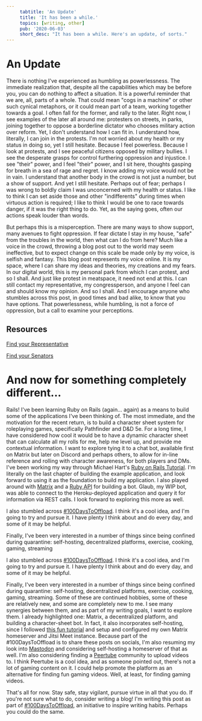 ```yaml
---
     tabtitle: 'An Update'
     title: 'It has been a while.'
     topics: [writing, other]
     pub: '2020-06-03'
     short_desc: "It has been a while. Here's an update, of sorts."
---
```


# An Update

There is nothing I've experienced as humbling as powerlessness. The immediate
realization that, despite all the capabilities which may be before you, you can
do nothing to affect a situation. It is a powerful reminder that we are, all,
parts of a whole. That could mean "cogs in a machine" or other such cynical
metaphors, or it could mean part of a team, working together towards a goal. I
often fall for the former, and rally to the later. Right now, I see examples of
the later all around me: protesters on streets, in parks, joining together to
oppose a borderline dictator who chooses military action over reform. Yet, I
don't understand how I can fit in. I understand how, literally, I can join in
the protests. I'm not worried about my health or my status in doing so, yet I
still hesitate. Because I feel powerless. Because I look at protests, and I see
peaceful citizens opposed by military bullies. I see the desperate grasps for
control furthering oppression and injustice. I see "their" power, and I feel
"their" power, and I sit here, thoughts gasping for breath in a sea of rage and
regret. I know adding my voice would not be in vain. I understand that another
body in the crowd is not just a number, but a show of support. And yet I still
hesitate. Perhaps out of fear; perhaps I was wrong to boldly claim I was
unconcerned with my health or status. I like to think I can set aside those and
other "indifferents" during times when virtuous action is required; I like to
think I would be one to race towards danger, if it was the right thing to do.
Yet, as the saying goes, often our actions speak louder than words.

But perhaps this is a misperception. There are many ways to show support, many
avenues to fight oppression. If fear dictate I stay in my house, "safe" from the
troubles in the world, then what can I do from here? Much like a voice in the
crowd, throwing a blog post out to the world may seem ineffective, but to expect
change on this scale be made only by my voice, is selfish and fantasy. This blog
post represents my voice online. It is my space, where I can share my ideas and
theories, my creations and my fears. In our digital world, this is my personal
park from which I can protest, and so I shall. And just like protest in
meatspace, it need not end at this. I can still contact my representative, my
congressperson, and anyone I feel can and should know my opinion. And so I
shall. And I encourage anyone who stumbles across this post, in good times and
bad alike, to know that you have options. That powerlessness, while humbling, is
not a force of oppression, but a call to examine your perceptions.

## Resources

[Find your
Representative](https://www.house.gov/representatives/find-your-representative)

[Find your Senators](https://www.senate.gov/senators/contact)

# And now for something completely different...

Rails! I've been learning Ruby on Rails (again... again) as a means to build
some of the applications I've been thinking of. The most immediate, and the
motivation for the recent return, is to build a character sheet system for
roleplaying games, specifically Pathfinder and D&D 5e. For a long time, I have
considered how cool it would be to have a dynamic character sheet that can
calculate all my rolls for me, help me level up, and provide me contextual
information. I want to explore tying it to a chat bot, available first on Matrix
but later on Discord and perhaps others, to allow for in-line reference and
rolling with character awareness, for both players and DMs. I've been working my
way through Michael Hart's [Ruby on Rails
Tutorial](https://www.learnenough.com/ruby-on-rails-6th-edition). I'm literally
on the last chapter of building the example application, and look forward to
using it as the foundation to build my application. I also played around with
[Matrix](https://matrix.org/) and a [Ruby
API](https://github.com/ananace/ruby-matrix-sdk) for building a bot. Glaub, my
WIP bot, was able to connect to the Heroku-deployed application and query it for
information via REST calls. I look forward to exploring this more as well.

I also stumbled across [#100DaysToOffload](https://100daystooffload.com). I
think it's a cool idea, and I'm going to try and pursue it. I have plenty I
think about and do every day, and some of it may be helpful.

Finally, I've been very interested in a number of things since being confined
during quarantine: self-hosting, decentralized platforms, exercise, cooking,
gaming, streaming

I also stumbled across [#100DaysToOffload](https://100daystooffload.com). I
think it's a cool idea, and I'm going to try and pursue it. I have plenty I
think about and do every day, and some of it may be helpful.

Finally, I've been very interested in a number of things since being confined
during quarantine: self-hosting, decentralized platforms, exercise, cooking,
gaming, streaming. Some of these are continued hobbies, some of these are
relatively new, and some are completely new to me. I see many synergies between
them, and as part of my writing goals, I want to explore them. I already
highlighted one: Matrix, a decentralized platform, and building a
character-sheet bot. In fact, it also incorporates self-hosting, since I
followed [this fun
tutorial](https://matrix.org/blog/2020/04/06/running-your-own-secure-communication-service-with-matrix-and-jitsi)
and setup and configured my own Matrix homeserver and Jitsi Meet instance.
Because part of the #100DaysToOffload is to share these posts on socials, I'm
also resuming my look into [Mastodon](https://joinmastodon.org/) and considering
self-hosting a homeserver of that as well. I'm also considering finding a
[Peertube](https://joinpeertube.org/) community to upload videos to. I think
Peertube is a cool idea, and as someone pointed out, there's not a lot of gaming
content on it. I could help promote the platform as an alternative for finding
fun gaming videos. Well, at least, for finding gaming videos.

That's all for now. Stay safe, stay vigilant, pursue virtue in all that you do.
If you're not sure what to do, consider writing a blog! I'm writing this post as
part of [#100DaysToOffload](https://100daystooffload), an initiative to inspire
writing habits. Perhaps you could do the same.
